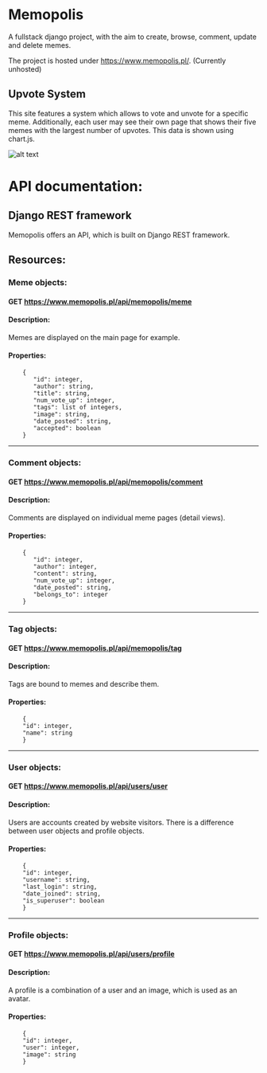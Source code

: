 # **Memopolis**

A fullstack django project, with the aim to create, browse, comment, update and delete memes.

The project is hosted under https://www.memopolis.pl/. (Currently unhosted)

## Upvote System

This site features a system which allows to vote and unvote for a specific meme. Additionally, each user may see their own page that shows their five memes with the largest number of upvotes. This data is shown using chart.js.

![alt text](https://i.imgur.com/SAlWxOi.png "User upvotes")

# API documentation:

## Django REST framework
Memopolis offers an API, which is built on Django REST framework.

## Resources:
### Meme objects:
#### GET https://www.memopolis.pl/api/memopolis/meme
#### Description:
 Memes are displayed on the main page for example.
#### Properties:
        {
           "id": integer,
           "author": string,
           "title": string,
           "num_vote_up": integer,
           "tags": list of integers,
           "image": string,
           "date_posted": string,
           "accepted": boolean
        }
---
### Comment objects:
#### GET https://www.memopolis.pl/api/memopolis/comment
#### Description:
 Comments are displayed on individual meme pages (detail views).
#### Properties:
        {
           "id": integer,
           "author": integer,
           "content": string,
           "num_vote_up": integer,
           "date_posted": string,
           "belongs_to": integer
        }
---
### Tag objects:
#### GET https://www.memopolis.pl/api/memopolis/tag
#### Description:
 Tags are bound to memes and describe them.
#### Properties:
        {
        "id": integer,
        "name": string
        }
---
### User objects:
#### GET https://www.memopolis.pl/api/users/user
#### Description:
 Users are accounts created by website visitors. There is a difference between user objects and profile objects.
#### Properties:
        {
        "id": integer,
        "username": string,
        "last_login": string,
        "date_joined": string,
        "is_superuser": boolean
        }
---
### Profile objects:
#### GET https://www.memopolis.pl/api/users/profile
#### Description:
 A profile is a combination of a user and an image, which is used as an avatar.
#### Properties:
        {
        "id": integer,
        "user": integer,
        "image": string 
        }
